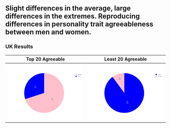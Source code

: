 ## Slight differences in the average, large differences in the extremes. Reproducing differences in personality trait agreeableness between men and women.

### UK Results
| Top 20 Agreeable | Least 20 Agreeable |
|--|--|
|  ![enter image description here](https://github.com/data-for-humans/personality-rankings/blob/master/charts/charts_UK_DESC.png?raw=true)| ![enter image description here](https://github.com/data-for-humans/personality-rankings/blob/master/charts/charts_UK_ASC.png?raw=true) |
